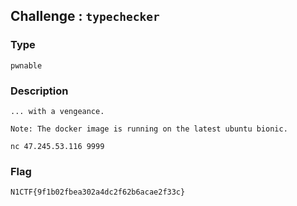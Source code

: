 ## Challenge : `typechecker`

### Type

`pwnable`

### Description

```
... with a vengeance.

Note: The docker image is running on the latest ubuntu bionic.

nc 47.245.53.116 9999
```

### Flag

`N1CTF{9f1b02fbea302a4dc2f62b6acae2f33c}`

